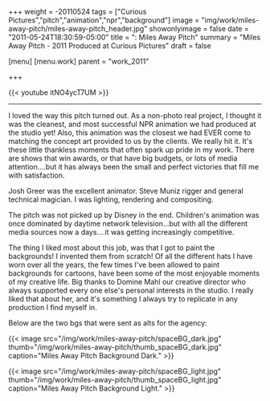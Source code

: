 +++
weight = -20110524
tags = ["Curious Pictures","pitch","animation","npr","background"]
image = "img/work/miles-away-pitch/miles-away-pitch_header.jpg"
showonlyimage = false
date = "2011-05-24T18:30:59-05:00"
title = ": Miles Away Pitch"
summary = "Miles Away Pitch - 2011 Produced at Curious Pictures"
draft = false

[menu]
  [menu.work]
    parent = "work_2011"

+++

{{< youtube itNO4ycT7UM >}}

---


I loved the way this pitch turned out. As a non-photo real project, I thought it was the cleanest, and most successful NPR animation we had produced at the studio yet! Also, this animation was the closest we had EVER come to matching the concept art provided to us by the clients. We really hit it. It's these little thankless moments that often spark up pride in my work. There are shows that win awards, or that have big budgets, or lots of media attention....but it has always been the small and perfect victories that fill me with satisfaction.

Josh Greer was the excellent animator. Steve Muniz rigger and general technical magician. I was lighting, rendering and compositing.

The pitch was not picked up by Disney in the end. Children's animation was once dominated by daytime network television...but with all the different media sources now a days....it was getting increasingly competitive.

The thing I liked most about this job, was that I got to paint the backgrounds! I invented them from scratch! Of all the different hats I have worn over all the years, the few times I've been allowed to paint backgrounds for cartoons, have been some of the most enjoyable moments of my creative life. Big thanks to Domine Mahl our creative director who always supported every one else's personal interests in the studio. I really liked that about her, and it's something I always try to replicate in any production I find myself in.

Below are the two bgs that were sent as alts for the agency:

{{< image src="/img/work/miles-away-pitch/spaceBG_dark.jpg" thumb="/img/work/miles-away-pitch/thumb_spaceBG_dark.jpg" caption="Miles Away Pitch Background Dark." >}}


{{< image src="/img/work/miles-away-pitch/spaceBG_light.jpg" thumb="/img/work/miles-away-pitch/thumb_spaceBG_light.jpg" caption="Miles Away Pitch Background Light." >}}

